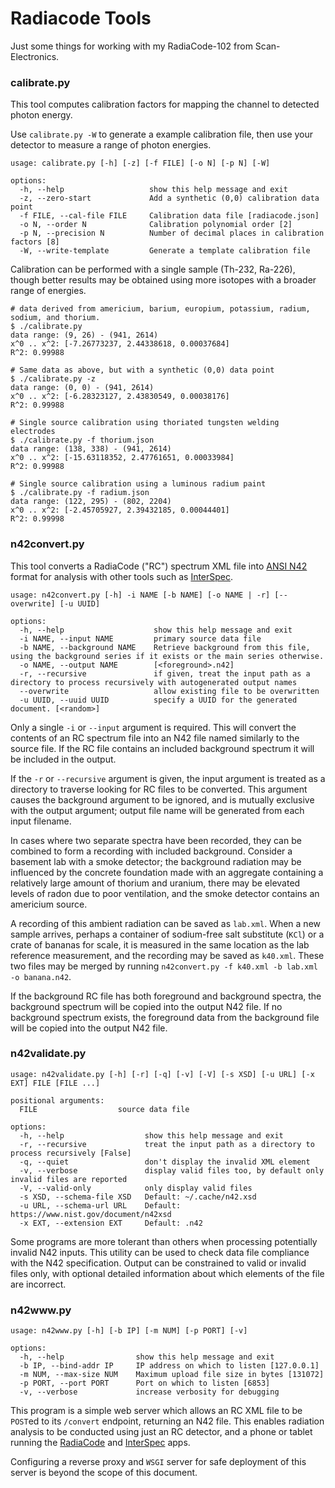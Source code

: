 # Radiacode Tools

Just some things for working with my RadiaCode-102 from Scan-Electronics.

### calibrate.py
This tool computes calibration factors for mapping the channel to detected
photon energy. 

Use `calibrate.py -W` to generate a example calibration file, then use your
detector to measure a range of photon energies.

```
usage: calibrate.py [-h] [-z] [-f FILE] [-o N] [-p N] [-W]

options:
  -h, --help                   show this help message and exit
  -z, --zero-start             Add a synthetic (0,0) calibration data point
  -f FILE, --cal-file FILE     Calibration data file [radiacode.json]
  -o N, --order N              Calibration polynomial order [2]
  -p N, --precision N          Number of decimal places in calibration factors [8]
  -W, --write-template         Generate a template calibration file

```

Calibration can be performed with a single sample (Th-232, Ra-226), though better
results may be obtained using more isotopes with a broader range of energies.

```
# data derived from americium, barium, europium, potassium, radium, sodium, and thorium.
$ ./calibrate.py 
data range: (9, 26) - (941, 2614)
x^0 .. x^2: [-7.26773237, 2.44338618, 0.00037684]
R^2: 0.99988

# Same data as above, but with a synthetic (0,0) data point
$ ./calibrate.py -z
data range: (0, 0) - (941, 2614)
x^0 .. x^2: [-6.28323127, 2.43830549, 0.00038176]
R^2: 0.99988

# Single source calibration using thoriated tungsten welding electrodes
$ ./calibrate.py -f thorium.json 
data range: (138, 338) - (941, 2614)
x^0 .. x^2: [-15.63118352, 2.47761651, 0.00033984]
R^2: 0.99988

# Single source calibration using a luminous radium paint 
$ ./calibrate.py -f radium.json 
data range: (122, 295) - (802, 2204)
x^0 .. x^2: [-2.45705927, 2.39432185, 0.00044401]
R^2: 0.99998
```

### n42convert.py
This tool converts a RadiaCode ("RC") spectrum XML file into
[ANSI N42](https://www.nist.gov/pml/radiation-physics/ansiieee-n4242-2020-version)
format for analysis with other tools such as
[InterSpec](https://github.com/sandialabs/InterSpec).

```
usage: n42convert.py [-h] -i NAME [-b NAME] [-o NAME | -r] [--overwrite] [-u UUID]

options:
  -h, --help                    show this help message and exit
  -i NAME, --input NAME         primary source data file
  -b NAME, --background NAME    Retrieve background from this file, using the background series if it exists or the main series otherwise.
  -o NAME, --output NAME        [<foreground>.n42]
  -r, --recursive               if given, treat the input path as a directory to process recursively with autogenerated output names
  --overwrite                   allow existing file to be overwritten
  -u UUID, --uuid UUID          specify a UUID for the generated document. [<random>]

```

Only a single `-i` or `--input` argument is required. This will convert the
contents of an RC spectrum file into an N42 file named similarly to the source file.
If the RC file contains an included background spectrum it will be included in the
output.

If the `-r` or `--recursive` argument is given, the input argument is treated as a
directory to traverse looking for RC files to be converted. This argument causes
the background argument to be ignored, and is mutually exclusive with the output
argument; output file name will be generated from each input filename.

In cases where two separate spectra have been recorded, they can be combined to form
a recording with included background. Consider a basement lab with a smoke detector;
the background radiation may be influenced by the concrete foundation made with an
aggregate containing a relatively large amount of thorium and uranium, there may be
elevated levels of radon due to poor ventilation, and the smoke detector contains an
americium source.

A recording of this ambient radiation can be saved as `lab.xml`.
When a new sample arrives, perhaps a container of sodium-free salt substitute (`KCl`)
or a crate of bananas for scale, it is measured in the same location as the lab
reference measurement, and the recording may be saved as `k40.xml`. These two files
may be merged by running `n42convert.py -f k40.xml -b lab.xml -o banana.n42`.

If the background RC file has both foreground and background spectra, the background
spectrum will be copied into the output N42 file. If no background spectrum exists,
the foreground data from the background file will be copied into the output N42 file.

### n42validate.py
```
usage: n42validate.py [-h] [-r] [-q] [-v] [-V] [-s XSD] [-u URL] [-x EXT] FILE [FILE ...]

positional arguments:
  FILE                  source data file

options:
  -h, --help                  show this help message and exit
  -r, --recursive             treat the input path as a directory to process recursively [False]
  -q, --quiet                 don't display the invalid XML element
  -v, --verbose               display valid files too, by default only invalid files are reported
  -V, --valid-only            only display valid files
  -s XSD, --schema-file XSD   Default: ~/.cache/n42.xsd
  -u URL, --schema-url URL    Default: https://www.nist.gov/document/n42xsd
  -x EXT, --extension EXT     Default: .n42
```

Some programs are more tolerant than others when processing potentially invalid
N42 inputs. This utility can be used to check data file compliance with the N42
specification. Output can be constrained to valid or invalid files only, with
optional detailed information about which elements of the file are incorrect.

### n42www.py

```
usage: n42www.py [-h] [-b IP] [-m NUM] [-p PORT] [-v]

options:
  -h, --help                show this help message and exit
  -b IP, --bind-addr IP     IP address on which to listen [127.0.0.1]
  -m NUM, --max-size NUM    Maximum upload file size in bytes [131072]
  -p PORT, --port PORT      Port on which to listen [6853]
  -v, --verbose             increase verbosity for debugging
```

This program is a simple web server which allows an RC XML file to be `POST`ed
to its `/convert` endpoint, returning an N42 file. This enables radiation analysis
to be conducted using just an RC detector, and a phone or tablet running the
[RadiaCode](https://play.google.com/store/apps/details?id=com.almacode.radiacode)
and
[InterSpec](https://play.google.com/store/apps/details?id=gov.sandia.interspec)
apps.

Configuring a reverse proxy and `WSGI` server for safe deployment of this server
is beyond the scope of this document.